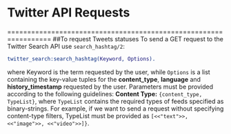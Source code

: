 # Twitter API Requests
=================================================================
##To request Tweets statuses
To send a GET request to the Twitter Search API use `search_hashtag/2`:
```erlang
twitter_search:search_hashtag(Keyword, Options).
```
where Keyword is the term requested by the user, while `Options` is a list containing the key-value tuples for the **content_type**, **language** and **history_timestamp** requested by the user.
Parameters must be provided according to the following guidelines:
**Content Type:** `{content_type, TypeList}`, where `TypeList` contains the required types of feeds specified as binary-strings. For example, if we want to send a request without specifying content-type filters, TypeList must be provided as `[<<"text">>, <<"image">>, <<"video">>]}`.
